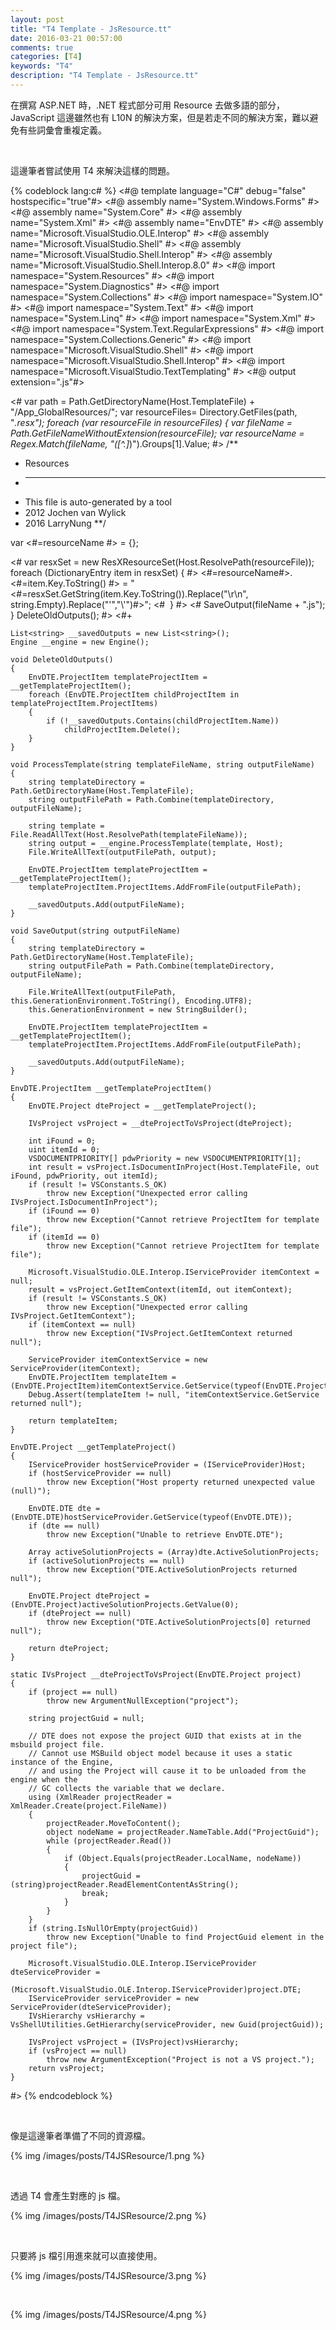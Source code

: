 ```yaml
---
layout: post
title: "T4 Template - JsResource.tt"
date: 2016-03-21 00:57:00
comments: true
categories: [T4]
keywords: "T4"
description: "T4 Template - JsResource.tt"
---
```


在撰寫 ASP.NET 時，.NET 程式部分可用 Resource 去做多語的部分，JavaScript 這邊雖然也有 L10N 的解決方案，但是若走不同的解決方案，難以避免有些詞彙會重複定義。    

<!-- More -->

<br/>


這邊筆者嘗試使用 T4 來解決這樣的問題。  

{% codeblock lang:c# %}
<#@ template language="C#" debug="false" hostspecific="true"#>
<#@ assembly name="System.Windows.Forms" #>
<#@ assembly name="System.Core" #>
<#@ assembly name="System.Xml" #>
<#@ assembly name="EnvDTE" #>
<#@ assembly name="Microsoft.VisualStudio.OLE.Interop" #>
<#@ assembly name="Microsoft.VisualStudio.Shell" #>
<#@ assembly name="Microsoft.VisualStudio.Shell.Interop" #>
<#@ assembly name="Microsoft.VisualStudio.Shell.Interop.8.0" #>
<#@ import namespace="System.Resources" #>
<#@ import namespace="System.Diagnostics" #>
<#@ import namespace="System.Collections" #>
<#@ import namespace="System.IO" #>
<#@ import namespace="System.Text" #>
<#@ import namespace="System.Linq" #>
<#@ import namespace="System.Xml" #>
<#@ import namespace="System.Text.RegularExpressions" #>
<#@ import namespace="System.Collections.Generic" #>
<#@ import namespace="Microsoft.VisualStudio.Shell" #>
<#@ import namespace="Microsoft.VisualStudio.Shell.Interop" #>
<#@ import namespace="Microsoft.VisualStudio.TextTemplating" #>
<#@ output extension=".js"#>

<#
var path = Path.GetDirectoryName(Host.TemplateFile) + "/App_GlobalResources/";
var resourceFiles= Directory.GetFiles(path, "*.resx");
foreach (var resourceFile in resourceFiles) {
	var fileName = Path.GetFileNameWithoutExtension(resourceFile);
    var resourceName = Regex.Match(fileName, "([^.]*)").Groups[1].Value;
#>
/**
* Resources
* ---------
* This file is auto-generated by a tool
* 2012 Jochen van Wylick
* 2016 LarryNung
**/

var <#=resourceName #> = {};

<#
var resxSet = new ResXResourceSet(Host.ResolvePath(resourceFile));
foreach (DictionaryEntry item in resxSet) {
#>
<#=resourceName#>.<#=item.Key.ToString() #> = "<#=resxSet.GetString(item.Key.ToString()).Replace("\r\n", string.Empty).Replace("'","\\'")#>";
<#
 }
#>
<#
SaveOutput(fileName + ".js");
}
DeleteOldOutputs();
#>
<#+
 
    List<string> __savedOutputs = new List<string>();
    Engine __engine = new Engine();

    void DeleteOldOutputs()
    {
        EnvDTE.ProjectItem templateProjectItem = __getTemplateProjectItem();
        foreach (EnvDTE.ProjectItem childProjectItem in templateProjectItem.ProjectItems)
        {
            if (!__savedOutputs.Contains(childProjectItem.Name))
                childProjectItem.Delete();
        }
    }

    void ProcessTemplate(string templateFileName, string outputFileName)
    {
        string templateDirectory = Path.GetDirectoryName(Host.TemplateFile);
        string outputFilePath = Path.Combine(templateDirectory, outputFileName);

        string template = File.ReadAllText(Host.ResolvePath(templateFileName));
        string output = __engine.ProcessTemplate(template, Host);
        File.WriteAllText(outputFilePath, output);

        EnvDTE.ProjectItem templateProjectItem = __getTemplateProjectItem();
        templateProjectItem.ProjectItems.AddFromFile(outputFilePath);

        __savedOutputs.Add(outputFileName);
    }

    void SaveOutput(string outputFileName)
    {
        string templateDirectory = Path.GetDirectoryName(Host.TemplateFile);
        string outputFilePath = Path.Combine(templateDirectory, outputFileName);

        File.WriteAllText(outputFilePath, this.GenerationEnvironment.ToString(), Encoding.UTF8);
        this.GenerationEnvironment = new StringBuilder();

        EnvDTE.ProjectItem templateProjectItem = __getTemplateProjectItem();
        templateProjectItem.ProjectItems.AddFromFile(outputFilePath);

        __savedOutputs.Add(outputFileName);
    }

    EnvDTE.ProjectItem __getTemplateProjectItem()
    {
        EnvDTE.Project dteProject = __getTemplateProject();

        IVsProject vsProject = __dteProjectToVsProject(dteProject);

        int iFound = 0;
        uint itemId = 0;
        VSDOCUMENTPRIORITY[] pdwPriority = new VSDOCUMENTPRIORITY[1];
        int result = vsProject.IsDocumentInProject(Host.TemplateFile, out iFound, pdwPriority, out itemId);
        if (result != VSConstants.S_OK)
            throw new Exception("Unexpected error calling IVsProject.IsDocumentInProject");
        if (iFound == 0)
            throw new Exception("Cannot retrieve ProjectItem for template file");
        if (itemId == 0)
            throw new Exception("Cannot retrieve ProjectItem for template file");

        Microsoft.VisualStudio.OLE.Interop.IServiceProvider itemContext = null;
        result = vsProject.GetItemContext(itemId, out itemContext);
        if (result != VSConstants.S_OK)
            throw new Exception("Unexpected error calling IVsProject.GetItemContext");
        if (itemContext == null)
            throw new Exception("IVsProject.GetItemContext returned null");
    
        ServiceProvider itemContextService = new ServiceProvider(itemContext);
        EnvDTE.ProjectItem templateItem = (EnvDTE.ProjectItem)itemContextService.GetService(typeof(EnvDTE.ProjectItem));
        Debug.Assert(templateItem != null, "itemContextService.GetService returned null");

        return templateItem;
    }

    EnvDTE.Project __getTemplateProject()
    {
        IServiceProvider hostServiceProvider = (IServiceProvider)Host;
        if (hostServiceProvider == null)
            throw new Exception("Host property returned unexpected value (null)");

        EnvDTE.DTE dte = (EnvDTE.DTE)hostServiceProvider.GetService(typeof(EnvDTE.DTE));
        if (dte == null)
            throw new Exception("Unable to retrieve EnvDTE.DTE");

        Array activeSolutionProjects = (Array)dte.ActiveSolutionProjects;
        if (activeSolutionProjects == null)
            throw new Exception("DTE.ActiveSolutionProjects returned null");

        EnvDTE.Project dteProject = (EnvDTE.Project)activeSolutionProjects.GetValue(0);
        if (dteProject == null)
            throw new Exception("DTE.ActiveSolutionProjects[0] returned null");

        return dteProject;
    }

    static IVsProject __dteProjectToVsProject(EnvDTE.Project project)
    {
        if (project == null) 
            throw new ArgumentNullException("project");
            
        string projectGuid = null;        

        // DTE does not expose the project GUID that exists at in the msbuild project file.        
        // Cannot use MSBuild object model because it uses a static instance of the Engine,         
        // and using the Project will cause it to be unloaded from the engine when the         
        // GC collects the variable that we declare.       
        using (XmlReader projectReader = XmlReader.Create(project.FileName))
        {
            projectReader.MoveToContent();
            object nodeName = projectReader.NameTable.Add("ProjectGuid");
            while (projectReader.Read())
            {
                if (Object.Equals(projectReader.LocalName, nodeName))
                {
                    projectGuid = (string)projectReader.ReadElementContentAsString(); 
                    break;
                }
            }
        }
        if (string.IsNullOrEmpty(projectGuid))
            throw new Exception("Unable to find ProjectGuid element in the project file");

        Microsoft.VisualStudio.OLE.Interop.IServiceProvider dteServiceProvider = 
            (Microsoft.VisualStudio.OLE.Interop.IServiceProvider)project.DTE;
        IServiceProvider serviceProvider = new ServiceProvider(dteServiceProvider); 
        IVsHierarchy vsHierarchy = VsShellUtilities.GetHierarchy(serviceProvider, new Guid(projectGuid));
            
        IVsProject vsProject = (IVsProject)vsHierarchy;
        if (vsProject == null)
            throw new ArgumentException("Project is not a VS project.");
        return vsProject;
    }
#>
{% endcodeblock %}

<br/>


像是這邊筆者準備了不同的資源檔。  

{% img /images/posts/T4JSResource/1.png %}

<br/>


透過 T4 會產生對應的 js 檔。  

{% img /images/posts/T4JSResource/2.png %}

<br/>


只要將 js 檔引用進來就可以直接使用。  

{% img /images/posts/T4JSResource/3.png %}

<br/>


{% img /images/posts/T4JSResource/4.png %}

<br/>

